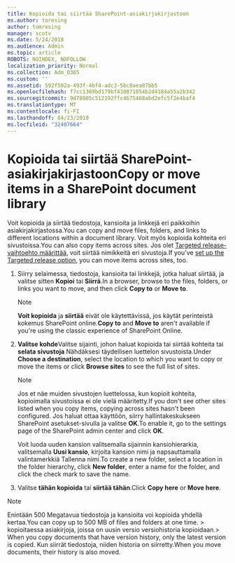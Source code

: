 ```yaml
---
title: Kopioida tai siirtää SharePoint-asiakirjakirjastoon
ms.author: toresing
author: tomresing
manager: scotv
ms.date: 5/24/2018
ms.audience: Admin
ms.topic: article
ROBOTS: NOINDEX, NOFOLLOW
localization_priority: Normal
ms.collection: Adm_O365
ms.custom: ''
ms.assetid: 592f502a-493f-4bf4-adc3-5bc8aea87bb5
ms.openlocfilehash: f7cc1369bd179bf410871054b2d4184a55a2b342
ms.sourcegitcommit: 9d78905c512192ffc4675468abd2efc5f2e4baf4
ms.translationtype: MT
ms.contentlocale: fi-FI
ms.lasthandoff: 04/23/2019
ms.locfileid: "32407664"
---
```

# <a name="copy-or-move-items-in-a-sharepoint-document-library"></a><span data-ttu-id="90c8b-102">Kopioida tai siirtää SharePoint-asiakirjakirjastoon</span><span class="sxs-lookup"><span data-stu-id="90c8b-102">Copy or move items in a SharePoint document library</span></span>

<span data-ttu-id="90c8b-103">Voit kopioida ja siirtää tiedostoja, kansioita ja linkkejä eri paikkoihin asiakirjakirjastossa.</span><span class="sxs-lookup"><span data-stu-id="90c8b-103">You can copy and move files, folders, and links to different locations within a document library.</span></span> <span data-ttu-id="90c8b-104">Voit myös kopioida kohteita eri sivustoissa.</span><span class="sxs-lookup"><span data-stu-id="90c8b-104">You can also copy items across sites.</span></span> <span data-ttu-id="90c8b-105">Jos olet [Targeted release-vaihtoehto määrittää](https://go.microsoft.com/fwlink/?linkid=622980), voit siirtää nimikkeitä eri sivustoja.</span><span class="sxs-lookup"><span data-stu-id="90c8b-105">If you've [set up the Targeted release option](https://go.microsoft.com/fwlink/?linkid=622980), you can move items across sites, too.</span></span>
  
1. <span data-ttu-id="90c8b-106">Siirry selaimessa, tiedostoja, kansioita tai linkkejä, jotka haluat siirtää, ja valitse sitten **Kopioi** tai **Siirrä**.</span><span class="sxs-lookup"><span data-stu-id="90c8b-106">In a browser, browse to the files, folders, or links you want to move, and then click **Copy to** or **Move to**.</span></span>
    
    > [!NOTE]
    > <span data-ttu-id="90c8b-107">**Voit kopioida** ja **siirtää** eivät ole käytettävissä, jos käytät perinteistä kokemus SharePoint online.</span><span class="sxs-lookup"><span data-stu-id="90c8b-107">**Copy to** and **Move to** aren't available if you're using the classic experience of SharePoint Online.</span></span> 
  
2. <span data-ttu-id="90c8b-108">**Valitse kohde**Valitse sijainti, johon haluat kopioida tai siirtää kohteita tai **selata sivustoja** Nähdäksesi täydellisen luettelon sivustoista.</span><span class="sxs-lookup"><span data-stu-id="90c8b-108">Under **Choose a destination**, select the location to which you want to copy or move the items or click **Browse sites** to see the full list of sites.</span></span> 
    
    > [!NOTE]
    > <span data-ttu-id="90c8b-109">Jos et näe muiden sivustojen luettelossa, kun kopioit kohteita, kopioimalla sivustoissa ei ole vielä määritetty.</span><span class="sxs-lookup"><span data-stu-id="90c8b-109">If you don't see other sites listed when you copy items, copying across sites hasn't been configured.</span></span> <span data-ttu-id="90c8b-110">Jos haluat ottaa käyttöön, siirry hallintakeskukseen SharePoint asetukset-sivulla ja valitse **OK**.</span><span class="sxs-lookup"><span data-stu-id="90c8b-110">To enable it, go to the settings page of the SharePoint admin center and click **OK**.</span></span> 
  
    <span data-ttu-id="90c8b-111">Voit luoda uuden kansion valitsemalla sijainnin kansiohierarkia, valitsemalla **Uusi kansio**, kirjoita kansion nimi ja napsauttamalla valintamerkkiä Tallenna nimi.</span><span class="sxs-lookup"><span data-stu-id="90c8b-111">To create a new folder, select a location in the folder hierarchy, click **New folder**, enter a name for the folder, and click the check mark to save the name.</span></span>
    
3. <span data-ttu-id="90c8b-112">Valitse **tähän kopioida** tai **siirtää tähän**.</span><span class="sxs-lookup"><span data-stu-id="90c8b-112">Click **Copy here** or **Move here**.</span></span>
    
> [!NOTE]
>  <span data-ttu-id="90c8b-113">Enintään 500 Megatavua tiedostoja ja kansioita voi kopioida yhdellä kertaa.</span><span class="sxs-lookup"><span data-stu-id="90c8b-113">You can copy up to 500 MB of files and folders at one time.</span></span> <span data-ttu-id="90c8b-114">> kopioitaessa asiakirjoja, joissa on uusin versio versiohistoria kopioidaan.</span><span class="sxs-lookup"><span data-stu-id="90c8b-114">>  When you copy documents that have version history, only the latest version is copied.</span></span> <span data-ttu-id="90c8b-115">Kun siirrät tiedostoja, niiden historia on siirretty.</span><span class="sxs-lookup"><span data-stu-id="90c8b-115">When you move documents, their history is also moved.</span></span> 
  

